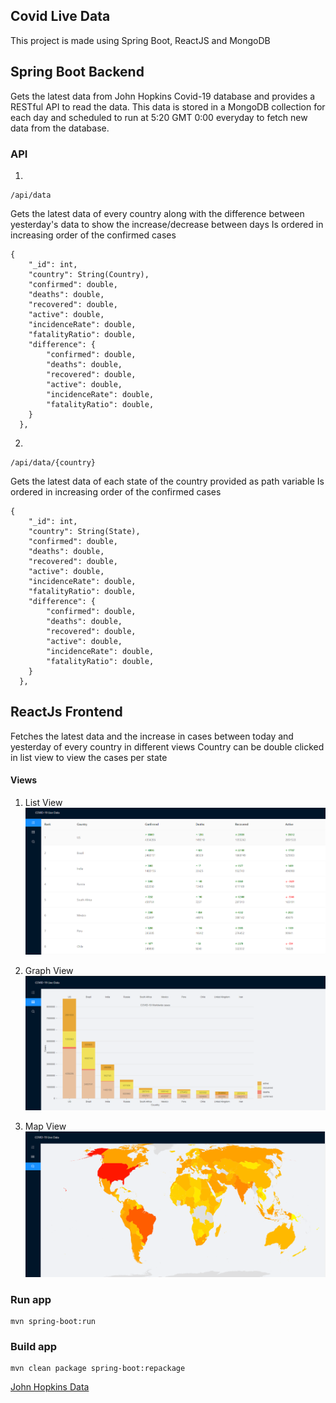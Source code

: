 ## Covid Live Data
This project is made using Spring Boot, ReactJS and MongoDB

## Spring Boot Backend
Gets the latest data from John Hopkins Covid-19 database and provides a RESTful API to read the data. This data is stored in a MongoDB collection for each day and scheduled to run at 5:20 GMT 0:00 everyday to fetch new data from the database. 

### API
1. 
```
/api/data
```
Gets the latest data of every country along with the difference between yesterday's data to show the increase/decrease between days
Is ordered in increasing order of the confirmed cases
```
{
    "_id": int,
    "country": String(Country),
    "confirmed": double,
    "deaths": double,
    "recovered": double,
    "active": double,
    "incidenceRate": double,
    "fatalityRatio": double,
    "difference": {
	    "confirmed": double,
	    "deaths": double,
	    "recovered": double,
	    "active": double,
	    "incidenceRate": double,
	    "fatalityRatio": double,
    }
  },
```

2. 
```
/api/data/{country}
```
Gets the latest data of each state of the country provided as path variable
Is ordered in increasing order of the confirmed cases
```
{
    "_id": int,
    "country": String(State),
    "confirmed": double,
    "deaths": double,
    "recovered": double,
    "active": double,
    "incidenceRate": double,
    "fatalityRatio": double,
    "difference": {
	    "confirmed": double,
	    "deaths": double,
	    "recovered": double,
	    "active": double,
	    "incidenceRate": double,
	    "fatalityRatio": double,
    }
  },
 ```

## ReactJs Frontend
Fetches the latest data and the increase in cases between today and yesterday of every country in different views
Country can be double clicked in list view to view the cases per state

#### Views 
1. List View
![Error displaying Image](https://github.com/Pranit24/Covid/blob/master/Images/ListView.png?raw=true)
 
2. Graph View
![Error displaying Image](https://github.com/Pranit24/Covid/blob/master/Images/GraphView.PNG?raw=true)

3. Map View
![Error displaying Image](https://github.com/Pranit24/Covid/blob/master/Images/MapView.PNG?raw=true)


### Run app

```
mvn spring-boot:run
```

### Build app
```
mvn clean package spring-boot:repackage
```
[John Hopkins Data](https://github.com/CSSEGISandData/COVID-19/tree/master/csse_covid_19_data)
